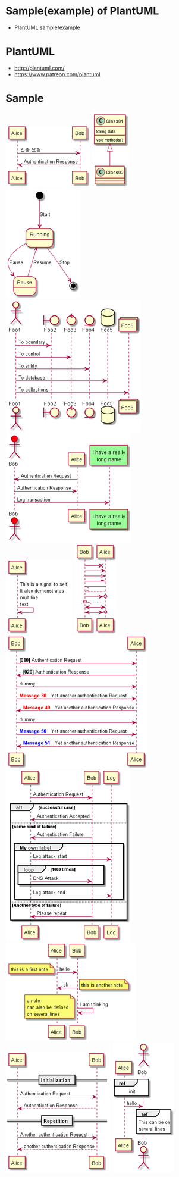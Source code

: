 # Sample(example) of PlantUML 
- PlantUML sample/example
# PlantUML
- http://plantuml.com/
- https://www.patreon.com/plantuml
# Sample
![](sample/file1.png)
![](sample/file2.png)
![](sample/file3.png)
![](sample/file4.png)
![](sample/file5.png)
![](sample/file6.png)
![](sample/file7.png)
![](sample/file8.png)
![](sample/file9.png)
![](sample/fileA.png)
![](sample/fileB.png)
![](sample/fileC.png)


